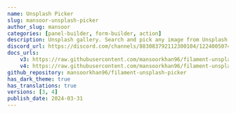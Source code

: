 ```yaml
---
name: Unsplash Picker
slug: mansoor-unsplash-picker
author_slug: mansoor
categories: [panel-builder, form-builder, action]
description: Unsplash gallery. Search and pick any image from Unsplash.com
discord_url: https://discord.com/channels/883083792112300104/1224005074393497680
docs_urls:
    v3: https://raw.githubusercontent.com/mansoorkhan96/filament-unsplash-picker/3.x/README.md
    v4: https://raw.githubusercontent.com/mansoorkhan96/filament-unsplash-picker/4.x/README.md
github_repository: mansoorkhan96/filament-unsplash-picker
has_dark_theme: true
has_translations: true
versions: [3, 4]
publish_date: 2024-03-31
---
```


